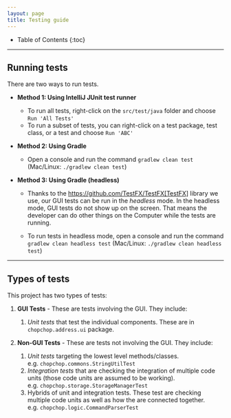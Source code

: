 ```yaml
---
layout: page
title: Testing guide
---
```


* Table of Contents
{:toc}

--------------------------------------------------------------------------------------------------------------------

## Running tests

There are two ways to run tests.

* **Method 1: Using IntelliJ JUnit test runner**
  * To run all tests, right-click on the `src/test/java` folder and choose `Run 'All Tests'`
  * To run a subset of tests, you can right-click on a test package,
    test class, or a test and choose `Run 'ABC'`
* **Method 2: Using Gradle**
  * Open a console and run the command `gradlew clean test` (Mac/Linux: `./gradlew clean test`)
  
* **Method 3: Using Gradle (headless)**

  * Thanks to the https://github.com/TestFX/TestFX[TestFX] library we use, our GUI tests can be run in the _headless_ mode. In the headless mode, GUI tests do not show up on the screen. That means the developer can do other things on the Computer while the tests are running.

  * To run tests in headless mode, open a console and run the command `gradlew clean headless test` (Mac/Linux: `./gradlew clean headless test`)

--------------------------------------------------------------------------------------------------------------------

## Types of tests

This project has two types of tests:
1. **GUI Tests** - These are tests involving the GUI. They include:
    1. *Unit tests* that test the individual components. These are in `chopchop.address.ui` package.

1. **Non-GUI Tests** - These are tests not involving the GUI. They include:
    1. *Unit tests* targeting the lowest level methods/classes.<br>
       e.g. `chopchop.commons.StringUtilTest`
    1. *Integration tests* that are checking the integration of multiple code units (those code units are assumed to be working).<br>
       e.g. `chopchop.storage.StorageManagerTest`
    1. Hybrids of unit and integration tests. These test are checking multiple code units as well as how the are connected together.<br>
       e.g. `chopchop.logic.CommandParserTest`
